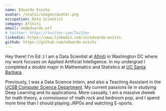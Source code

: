 ```yaml
---
name: Eduardo Escoto
avatar: /static/images/avatar.png
occupation: Data Scientist
company: Afiniti
email: me@eduardo.wtf
# twitter: https://twitter.com/Twitter
linkedin: https://www.linkedin.com/in/eduardo-exists
github: https://github.com/eduardo-exists
---
```


Hey there! I&apos;m Ed :) I am a Data Scientist at
<a href="https://afiniti.com">Afiniti</a> in Washington DC
where my work focuses on Applied Artificial Intelligence. In my
undergrad I completed a double major in Mathematics and Statistics at
<a href="https://www.ucsb.edu/">UC Santa Barbara</a>.

Previously, I was a Data Science Intern, and also a Teaching Assistant
in the <a href="https://cs.ucsb.edu/"> UCSB Computer Science Department</a>.
My current passions lie in studying Deep Learning and its applications.
More casually, I am a massive dweeb for math theory, a connoisseur of
math rock and bedroom pop, and I spend more time than I should playing
JRPGs and watching E-sports.
